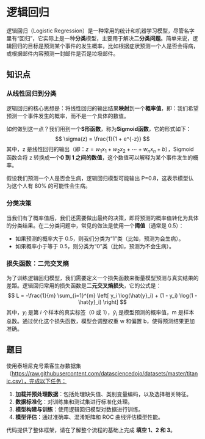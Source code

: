 # 逻辑回归

逻辑回归（Logistic Regression）是一种常用的统计和机器学习模型，尽管名字里有“回归”，它实际上是一种**分类**模型，主要用于解决**二分类问题**。简单来说，逻辑回归的目标是预测某个事件的发生概率，比如根据症状预测一个人是否会得病，或根据邮件内容预测一封邮件是否是垃圾邮件。

## 知识点

### 从线性回归到分类

逻辑回归的核心思想是：将线性回归的输出结果**映射**到一个**概率值**，即：我们希望预测一个事件发生的概率，而不是一个具体的数值。

如何做到这一点？我们用到一个**S形函数**，称为**Sigmoid函数**，它的形式如下：
$$
\sigma(z) = \frac{1}{1 + e^{-z}}
$$
其中，z 是线性回归的输出（即：$z = w_1 x_1 + w_2 x_2 + \cdots + w_n x_n + b$），Sigmoid 函数会将 z 转换成一个**0 到 1 之间的数值**，这个数值可以解释为某个事件发生的概率。

假设我们预测一个人是否会生病，逻辑回归模型可能输出 P=0.8，这表示模型认为这个人有 80% 的可能性会生病。

### 分类决策

当我们有了概率值后，我们还需要做出最终的决策，即将预测的概率值转化为具体的分类结果。在二分类问题中，常见的做法是使用一个**阈值**（通常是 0.5）：

- 如果预测的概率大于 0.5，则我们分类为“1”类（比如，预测为会生病）。
- 如果概率小于等于 0.5，则分类为“0”类（比如，预测为不会生病）。

### 损失函数：二元交叉熵

为了训练逻辑回归模型，我们需要定义一个损失函数来衡量模型预测与真实结果的差距。逻辑回归常用的损失函数是**二元交叉熵损失**，它的公式是：
$$
L = -\frac{1}{m} \sum_{i=1}^{m} \left[ y_i \log(\hat{y}_i) + (1 - y_i) \log(1 - \hat{y}_i) \right]
$$
其中，$y_i$ 是第 $i$ 个样本的真实标签（0 或 1），$\hat{y}_i$ 是模型预测的概率值，m 是样本总数。通过优化这个损失函数，模型会调整权重 w 和偏置 b，使得预测结果更加准确。

## 题目

使用泰坦尼克号乘客生存数据集（https://raw.githubusercontent.com/datasciencedojo/datasets/master/titanic.csv），完成以下任务：

1. **加载并预处理数据**：包括处理缺失值、类别变量编码，以及选择相关特征。
2. **数据标准化**：对训练集和测试集进行标准化处理。
3. **模型构建与训练**：使用逻辑回归模型对数据进行训练。
4. **模型评估**：通过准确率、混淆矩阵和 ROC 曲线评估模型性能。

代码提供了整体框架，请在了解整个流程的基础上完成 **填空 1、2 和 3**。